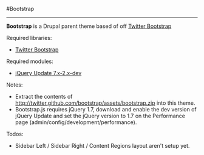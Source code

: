 #Bootstrap

----------

**Bootstrap** is a Drupal parent theme based of off [Twitter Bootstrap](http://twitter.github.com/bootstrap)

Required libraries:

* [Twitter Bootstrap](http://twitter.github.com/bootstrap)

Required modules:

* [jQuery Update 7.x-2.x-dev](http://drupal.org/project/jquery_update)

Notes:

* Extract the contents of http://twitter.github.com/bootstrap/assets/bootstrap.zip into this theme.
* Bootstrap.js requires jQuery 1.7, download and enable the dev version of jQuery Update and set the jQuery version to 1.7 on the Performance page (admin/config/development/performance).

Todos:

* Sidebar Left / Sidebar Right / Content Regions layout aren't setup yet.